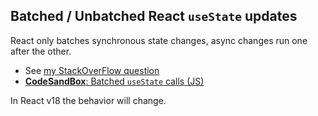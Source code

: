 ## Batched / Unbatched React `useState` updates

React only batches synchronous state changes, async changes run one after the other.

- See [my StackOverFlow question](https://stackoverflow.com/a/69855770/3210677)
- [**CodeSandBox**: Batched `useState` calls (JS)](https://codesandbox.io/s/react-usestate-setter-in-timeout-1ls9y?file=/src/App.js)

In React v18 the behavior will change.